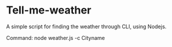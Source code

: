 # Tell-me-weather
A simple script for finding the weather through CLI, using Nodejs.

Command: node weather.js -c Cityname
